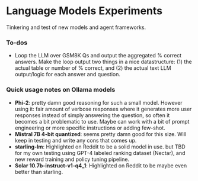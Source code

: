 # Language Models Experiments

Tinkering and test of new models and agent frameworks.

### To-dos
* Loop the LLM over GSM8K Qs and output the aggregated % correct answers. Make the loop output two things in a nice datastructure: (1) the actual table or number of % correct, and (2) the actual text LLM output/logic for each answer and question.

### Quick usage notes on Ollama models
* **Phi-2**: pretty damn good reasoning for such a small model. However using it: fair amount of verbose responses where it generates more user responses instead of simply answering the question, so often it becomes a bit problematic to use. Maybe can work with a bit of prompt engineering or more specific instructions or adding few-shot.
* **Mistral 7B 4-bit quantized**: seems pretty damn good for this size. Will keep in testing and write any cons that comes up.
* **starling-lm**: Highlighted on Reddit to be a solid model in use. but TBD for my own testing using GPT-4 labeled ranking dataset (Nectar), and new reward training and policy tuning pipeline.
* **Solar 10.7b-instruct-v1-q4_1**: Highlighted on Reddit to be maybe even better than starling.